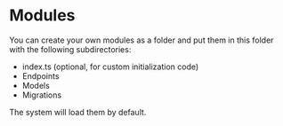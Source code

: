 # Modules

You can create your own modules as a folder and put them in this folder with the following subdirectories:

- index.ts (optional, for custom initialization code)
- Endpoints
- Models
- Migrations

The system will load them by default.